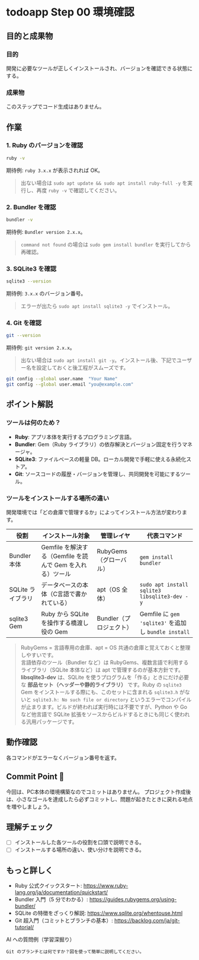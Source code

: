 # todoapp Step 00 環境確認

## 目的と成果物

### 目的
開発に必要なツールが正しくインストールされ、バージョンを確認できる状態にする。

### 成果物
このステップでコード生成はありません。

## 作業
### 1. Ruby のバージョンを確認
```bash
ruby -v
```
期待例: `ruby 3.x.x` が表示されれば OK。

> 出ない場合は `sudo apt update && sudo apt install ruby-full -y` を実行し、再度 `ruby -v` で確認してください。


### 2. Bundler を確認
```bash
bundler -v
```
期待例: `Bundler version 2.x.x`。

> `command not found` の場合は `sudo gem install bundler` を実行してから再確認。


### 3. SQLite3 を確認
```bash
sqlite3 --version
```
期待例: `3.x.x` のバージョン番号。

> エラーが出たら `sudo apt install sqlite3 -y` でインストール。


### 4. Git を確認
```bash
git --version
```
期待例: `git version 2.x.x`。

> 出ない場合は `sudo apt install git -y`。インストール後、下記でユーザー名を設定しておくと後工程がスムーズです。
```bash
git config --global user.name  "Your Name"
git config --global user.email "you@example.com"
```

## ポイント解説

### ツールは何のため？
- **Ruby**: アプリ本体を実行するプログラミング言語。
- **Bundler**: Gem（Ruby ライブラリ）の依存解決とバージョン固定を行うマネージャ。
- **SQLite3**: ファイルベースの軽量 DB。ローカル開発で手軽に使える永続化ストア。
- **Git**: ソースコードの履歴・バージョンを管理し、共同開発を可能にするツール。

### ツールをインストールする場所の違い
開発環境では「どの倉庫で管理するか」によってインストール方法が変わります。

| 役割 | インストール対象 | 管理レイヤ | 代表コマンド |
|------|-----------------|-----------|--------------|
| Bundler 本体 | Gemfile を解決する（Gemfile を読んで Gem を入れる）ツール | RubyGems（グローバル） | `gem install bundler` |
| SQLite ライブラリ | データベースの本体（C言語で書かれている） | apt（OS 全体） | `sudo apt install sqlite3 libsqlite3-dev -y` |
| sqlite3 Gem | Ruby から SQLite を操作する橋渡し役の Gem | Bundler（プロジェクト） | Gemfile に `gem 'sqlite3'` を追加し `bundle install` |

> RubyGems = 言語専用の倉庫、apt = OS 共通の倉庫と覚えておくと整理しやすいです。  
> 言語依存のツール（Bundler など）は RubyGems、複数言語で利用するライブラリ（SQLite 本体など）は apt で管理するのが基本方針です。  
> **libsqlite3-dev** は、SQLite を使うプログラムを「作る」ときにだけ必要な **部品セット（ヘッダーや静的ライブラリ）** です。Ruby の `sqlite3` Gem をインストールする際にも、このセットに含まれる `sqlite3.h` がないと `sqlite3.h: No such file or directory` というエラーでコンパイルが止まります。ビルドが終われば実行時には不要ですが、Python や Go など他言語で SQLite 拡張をソースからビルドするときにも同じく使われる汎用パッケージです。

## 動作確認
各コマンドがエラーなくバージョン番号を返す。

## Commit Point 🚩

今回は、PC本体の環境構築なのでコミットはありません。
プロジェクト作成後は、小さなゴールを達成したら必ずコミットし、問題が起きたときに戻れる地点を増やしましょう。

## 理解チェック
- [ ] インストールした各ツールの役割を口頭で説明できる。
- [ ] インストールする場所の違い、使い分けを説明できる。

## もっと詳しく

- Ruby 公式クイックスタート: https://www.ruby-lang.org/ja/documentation/quickstart/
- Bundler 入門（5 分でわかる）: https://guides.rubygems.org/using-bundler/
- SQLite の特徴をざっくり解説: https://www.sqlite.org/whentouse.html
- Git 超入門（コミットとブランチの基本）: https://backlog.com/ja/git-tutorial/

AI への質問例（学習深掘り）
```
Git のブランチとは何ですか？図を使って簡単に説明してください。
```